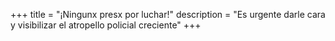 +++
title = "¡Ningunx presx por luchar!"
description = "Es urgente darle cara y visibilizar el atropello policial creciente"
+++
